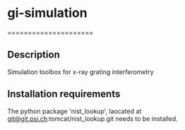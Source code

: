 # gi-simulation
=====================

## Description

Simulation toolbox for x-ray grating interferometry

## Installation requirements

The python package 'nist_lookup', laocated at git@git.psi.ch:tomcat/nist_lookup.git needs to be installed.